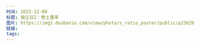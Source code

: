 ```yaml
---
时间: 2023-12-09
标题: 独立日2：卷土重来
图片: https://img3.doubanio.com/view/photo/s_ratio_poster/public/p2362976267.webp
链接: 
tags:
---
```




